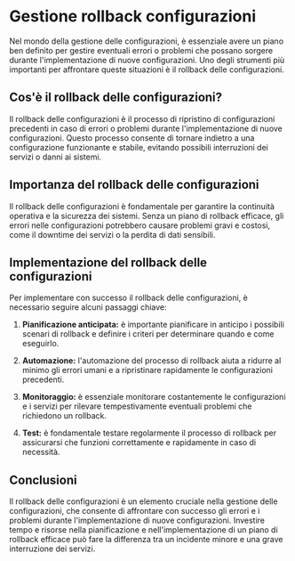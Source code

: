 # Gestione rollback configurazioni

Nel mondo della gestione delle configurazioni, è essenziale avere un piano ben definito per gestire eventuali errori o problemi che possano sorgere durante l'implementazione di nuove configurazioni. Uno degli strumenti più importanti per affrontare queste situazioni è il rollback delle configurazioni.

## Cos'è il rollback delle configurazioni?

Il rollback delle configurazioni è il processo di ripristino di configurazioni precedenti in caso di errori o problemi durante l'implementazione di nuove configurazioni. Questo processo consente di tornare indietro a una configurazione funzionante e stabile, evitando possibili interruzioni dei servizi o danni ai sistemi.

## Importanza del rollback delle configurazioni

Il rollback delle configurazioni è fondamentale per garantire la continuità operativa e la sicurezza dei sistemi. Senza un piano di rollback efficace, gli errori nelle configurazioni potrebbero causare problemi gravi e costosi, come il downtime dei servizi o la perdita di dati sensibili.

## Implementazione del rollback delle configurazioni

Per implementare con successo il rollback delle configurazioni, è necessario seguire alcuni passaggi chiave:

1. **Pianificazione anticipata:** è importante pianificare in anticipo i possibili scenari di rollback e definire i criteri per determinare quando e come eseguirlo.

2. **Automazione:** l'automazione del processo di rollback aiuta a ridurre al minimo gli errori umani e a ripristinare rapidamente le configurazioni precedenti.

3. **Monitoraggio:** è essenziale monitorare costantemente le configurazioni e i servizi per rilevare tempestivamente eventuali problemi che richiedono un rollback.

4. **Test:** è fondamentale testare regolarmente il processo di rollback per assicurarsi che funzioni correttamente e rapidamente in caso di necessità.

## Conclusioni

Il rollback delle configurazioni è un elemento cruciale nella gestione delle configurazioni, che consente di affrontare con successo gli errori e i problemi durante l'implementazione di nuove configurazioni. Investire tempo e risorse nella pianificazione e nell'implementazione di un piano di rollback efficace può fare la differenza tra un incidente minore e una grave interruzione dei servizi.